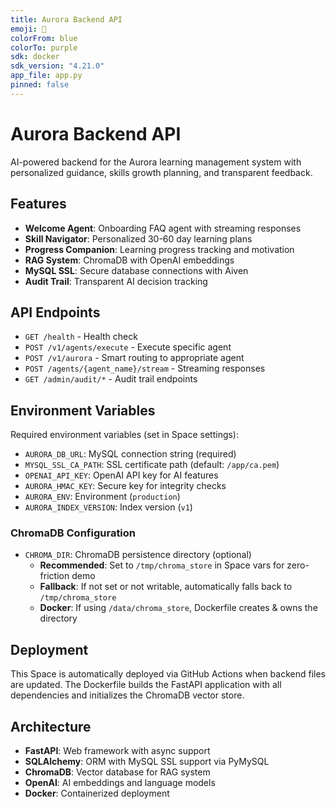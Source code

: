 ```yaml
---
title: Aurora Backend API
emoji: 🚀
colorFrom: blue
colorTo: purple
sdk: docker
sdk_version: "4.21.0"
app_file: app.py
pinned: false
---
```


# Aurora Backend API

AI-powered backend for the Aurora learning management system with personalized guidance, skills growth planning, and transparent feedback.

## Features

- **Welcome Agent**: Onboarding FAQ agent with streaming responses
- **Skill Navigator**: Personalized 30-60 day learning plans
- **Progress Companion**: Learning progress tracking and motivation
- **RAG System**: ChromaDB with OpenAI embeddings
- **MySQL SSL**: Secure database connections with Aiven
- **Audit Trail**: Transparent AI decision tracking

## API Endpoints

- `GET /health` - Health check
- `POST /v1/agents/execute` - Execute specific agent
- `POST /v1/aurora` - Smart routing to appropriate agent
- `POST /agents/{agent_name}/stream` - Streaming responses
- `GET /admin/audit/*` - Audit trail endpoints

## Environment Variables

Required environment variables (set in Space settings):

- `AURORA_DB_URL`: MySQL connection string (required)
- `MYSQL_SSL_CA_PATH`: SSL certificate path (default: `/app/ca.pem`)
- `OPENAI_API_KEY`: OpenAI API key for AI features
- `AURORA_HMAC_KEY`: Secure key for integrity checks
- `AURORA_ENV`: Environment (`production`)
- `AURORA_INDEX_VERSION`: Index version (`v1`)

### ChromaDB Configuration

- `CHROMA_DIR`: ChromaDB persistence directory (optional)
  - **Recommended**: Set to `/tmp/chroma_store` in Space vars for zero-friction demo
  - **Fallback**: If not set or not writable, automatically falls back to `/tmp/chroma_store`
  - **Docker**: If using `/data/chroma_store`, Dockerfile creates & owns the directory

## Deployment

This Space is automatically deployed via GitHub Actions when backend files are updated. The Dockerfile builds the FastAPI application with all dependencies and initializes the ChromaDB vector store.

## Architecture

- **FastAPI**: Web framework with async support
- **SQLAlchemy**: ORM with MySQL SSL support via PyMySQL
- **ChromaDB**: Vector database for RAG system
- **OpenAI**: AI embeddings and language models
- **Docker**: Containerized deployment